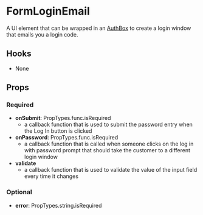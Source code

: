 # FormLoginEmail

A UI element that can be wrapped in an [AuthBox](https://github.com/pay-theory/pay-theory-ui/tree/master/src/common/auth/AuthBox) to create a login window that emails you a login code.

## Hooks

-   None

## Props

### Required

-   **onSubmit**: PropTypes.func.isRequired
    -   a callback function that is used to submit the password entry when the Log In button is clicked
-   **onPassword**: PropTypes.func.isRequired
    -   a callback function that is called when someone clicks on the log in with password prompt that should take the customer to a different login window
-   **validate**
    -   a callback function that is used to validate the value of the input field every time it changes

### Optional

-   **error**: PropTypes.string.isRequired
